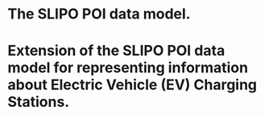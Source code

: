# The SLIPO POI data model.

# Extension of the SLIPO POI data model for representing information about Electric Vehicle (EV) Charging Stations.
